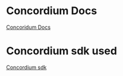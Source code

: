 # Concordium Docs
[Concoridum Docs](https://developer.concordium.software/en/mainnet/net/guides/sdks-apis.html)

# Concordium sdk used

[Concordium sdk](https://www.npmjs.com/package/@concordium/web-sdk)

